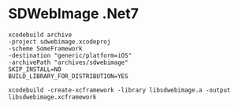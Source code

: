 # SDWebImage .Net7

    xcodebuild archive 
    -project sdwebimage.xcodeproj
    -scheme SomeFramework 
    -destination "generic/platform=iOS"
    -archivePath "archives/sdwebimage"
    SKIP_INSTALL=NO
    BUILD_LIBRARY_FOR_DISTRIBUTION=YES

    xcodebuild -create-xcframework -library libsdwebimage.a -output libsdwebimage.xcframework
